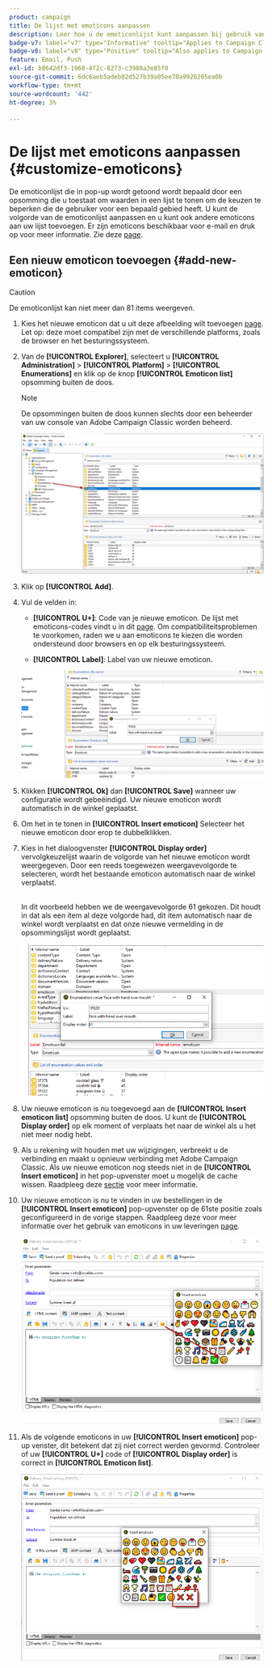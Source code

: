 ```yaml
---
product: campaign
title: De lijst met emoticons aanpassen
description: Leer hoe u de emoticonlijst kunt aanpassen bij gebruik van Adobe Campaign
badge-v7: label="v7" type="Informative" tooltip="Applies to Campaign Classic v7"
badge-v8: label="v8" type="Positive" tooltip="Also applies to Campaign v8"
feature: Email, Push
exl-id: b8642df3-1960-4f2c-8273-c3988a3e85f0
source-git-commit: 6dc6aeb5adeb82d527b39a05ee70a9926205ea0b
workflow-type: tm+mt
source-wordcount: '442'
ht-degree: 3%

---
```


# De lijst met emoticons aanpassen {#customize-emoticons}



De emoticonlijst die in pop-up wordt getoond wordt bepaald door een opsomming die u toestaat om waarden in een lijst te tonen om de keuzen te beperken die de gebruiker voor een bepaald gebied heeft.
U kunt de volgorde van de emoticonlijst aanpassen en u kunt ook andere emoticons aan uw lijst toevoegen.
Er zijn emoticons beschikbaar voor e-mail en druk op voor meer informatie. Zie deze [page](defining-the-email-content.md#inserting-emoticons).

## Een nieuw emoticon toevoegen {#add-new-emoticon}

>[!CAUTION]
>
>De emoticonlijst kan niet meer dan 81 items weergeven.

1. Kies het nieuwe emoticon dat u uit deze afbeelding wilt toevoegen [page](https://unicode.org/emoji/charts/full-emoji-list.html). Let op: deze moet compatibel zijn met de verschillende platforms, zoals de browser en het besturingssysteem.

1. Van de **[!UICONTROL Explorer]**, selecteert u **[!UICONTROL Administration]** > **[!UICONTROL Platform]** > **[!UICONTROL Enumerations]** en klik op de knop **[!UICONTROL Emoticon list]** opsomming buiten de doos.

   >[!NOTE]
   >
   >De opsommingen buiten de doos kunnen slechts door een beheerder van uw console van Adobe Campaign Classic worden beheerd.

   ![](assets/emoticon_1.png)

1. Klik op **[!UICONTROL Add]**.

1. Vul de velden in:

   * **[!UICONTROL U+]**: Code van je nieuwe emoticon. De lijst met emoticons-codes vindt u in dit [page](https://unicode.org/emoji/charts/full-emoji-list.html).
Om compatibiliteitsproblemen te voorkomen, raden we u aan emoticons te kiezen die worden ondersteund door browsers en op elk besturingssysteem.

   * **[!UICONTROL Label]**: Label van uw nieuwe emoticon.

   ![](assets/emoticon_5.png)

1. Klikken **[!UICONTROL Ok]** dan **[!UICONTROL Save]** wanneer uw configuratie wordt gebeëindigd.
Uw nieuwe emoticon wordt automatisch in de winkel geplaatst.

1. Om het in te tonen in **[!UICONTROL Insert emoticon]** Selecteer het nieuwe emoticon door erop te dubbelklikken.

1. Kies in het dialoogvenster **[!UICONTROL Display order]** vervolgkeuzelijst waarin de volgorde van het nieuwe emoticon wordt weergegeven. Door een reeds toegewezen weergavevolgorde te selecteren, wordt het bestaande emoticon automatisch naar de winkel verplaatst.

   <br>In dit voorbeeld hebben we de weergavevolgorde 61 gekozen. Dit houdt in dat als een item al deze volgorde had, dit item automatisch naar de winkel wordt verplaatst en dat onze nieuwe vermelding in de opsommingslijst wordt geplaatst.

   ![](assets/emoticon_2.png)

1. Uw nieuwe emoticon is nu toegevoegd aan de **[!UICONTROL Insert emoticon list]** opsomming buiten de doos. U kunt de **[!UICONTROL Display order]** op elk moment of verplaats het naar de winkel als u het niet meer nodig hebt.

1. Als u rekening wilt houden met uw wijzigingen, verbreekt u de verbinding en maakt u opnieuw verbinding met Adobe Campaign Classic. Als uw nieuwe emoticon nog steeds niet in de **[!UICONTROL Insert emoticon]** in het pop-upvenster moet u mogelijk de cache wissen. Raadpleeg deze [sectie](../../platform/using/faq-campaign-config.md#perform-soft-cache-clear) voor meer informatie.

1. Uw nieuwe emoticon is nu te vinden in uw bestellingen in de **[!UICONTROL Insert emoticon]** pop-upvenster op de 61ste positie zoals geconfigureerd in de vorige stappen. Raadpleeg deze voor meer informatie over het gebruik van emoticons in uw leveringen [page](defining-the-email-content.md#inserting-emoticons).

   ![](assets/emoticon_4.png)

1. Als de volgende emoticons in uw **[!UICONTROL Insert emoticon]** pop-up venster, dit betekent dat zij niet correct werden gevormd. Controleer of uw **[!UICONTROL U+]** code of **[!UICONTROL Display order]** is correct in **[!UICONTROL Emoticon list]**.

   ![](assets/emoticon_6.png)
